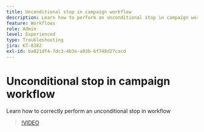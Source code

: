 ```yaml
---
title: Unconditional stop in campaign workflow
description: Learn how to perform an unconditional stop in campaign workflow
feature: Workflows
role: Admin
level: Experienced
type: Troubleshooting
jira: KT-8382
exl-id: ba021df4-7dc3-4b3e-a03b-6f748d27cacd
---
```

# Unconditional stop in campaign workflow

Learn how to correctly perform an unconditional stop in workflow

>[!VIDEO](https://video.tv.adobe.com/v/335887?quality=12&learn=on)
